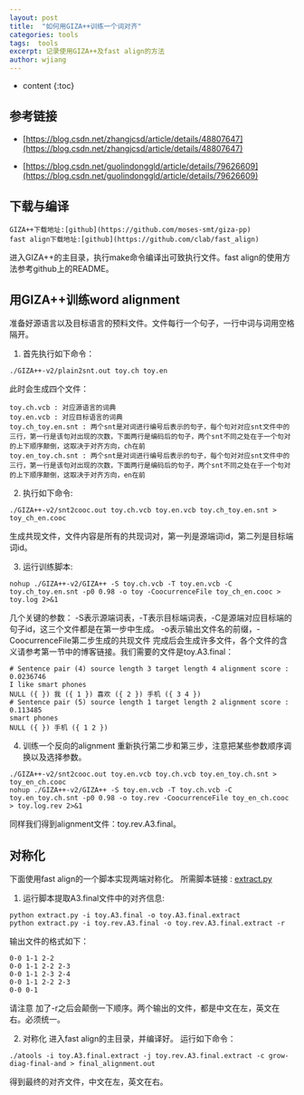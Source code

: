 ```yaml
---
layout: post
title:  "如何用GIZA++训练一个词对齐"
categories: tools
tags:  tools
excerpt: 记录使用GIZA++及fast align的方法
author: wjiang
---
```


* content
{:toc}

## 参考链接

* [https://blog.csdn.net/zhangjcsd/article/details/48807647](https://blog.csdn.net/zhangjcsd/article/details/48807647)

* [https://blog.csdn.net/guolindonggld/article/details/79626609](https://blog.csdn.net/guolindonggld/article/details/79626609)

## 下载与编译

```shell
GIZA++下载地址:[github](https://github.com/moses-smt/giza-pp)
fast align下载地址:[github](https://github.com/clab/fast_align)
```

进入GIZA++的主目录，执行make命令编译出可致执行文件。fast align的使用方法参考github上的README。

## 用GIZA++训练word alignment

准备好源语言以及目标语言的预料文件。文件每行一个句子，一行中词与词用空格隔开。

1. 首先执行如下命令：
```shell
./GIZA++-v2/plain2snt.out toy.ch toy.en
```
此时会生成四个文件：
```shell
toy.ch.vcb : 对应源语言的词典
toy.en.vcb : 对应目标语言的词典
toy.ch_toy.en.snt : 两个snt是对词进行编号后表示的句子，每个句对对应snt文件中的三行，第一行是该句对出现的次数，下面两行是编码后的句子，两个snt不同之处在于一个句对的上下顺序颠倒，这取决于对齐方向，ch在前
toy.en_toy.ch.snt : 两个snt是对词进行编号后表示的句子，每个句对对应snt文件中的三行，第一行是该句对出现的次数，下面两行是编码后的句子，两个snt不同之处在于一个句对的上下顺序颠倒，这取决于对齐方向，en在前
```

2. 执行如下命令:
```shell
./GIZA++-v2/snt2cooc.out toy.ch.vcb toy.en.vcb toy.ch_toy.en.snt > toy_ch_en.cooc
```
生成共现文件，文件内容是所有的共现词对，第一列是源端词id，第二列是目标端词id。

3. 运行训练脚本:
```shell
nohup ./GIZA++-v2/GIZA++ -S toy.ch.vcb -T toy.en.vcb -C toy.ch_toy.en.snt -p0 0.98 -o toy -CoocurrenceFile toy_ch_en.cooc > toy.log 2>&1
```
几个关键的参数：
-S表示源端词表，-T表示目标端词表，-C是源端对应目标端的句子id，这三个文件都是在第一步中生成。
-o表示输出文件名的前缀，-CoocurrenceFile第二步生成的共现文件
完成后会生成许多文件，各个文件的含义请参考第一节中的博客链接。我们需要的文件是toy.A3.final：
```shell
# Sentence pair (4) source length 3 target length 4 alignment score : 0.0236746
I like smart phones 
NULL ({ }) 我 ({ 1 }) 喜欢 ({ 2 }) 手机 ({ 3 4 }) 
# Sentence pair (5) source length 1 target length 2 alignment score : 0.113485
smart phones 
NULL ({ }) 手机 ({ 1 2 }) 
```

4. 训练一个反向的alignment
重新执行第二步和第三步，注意把某些参数顺序调换以及选择参数。
```shell
./GIZA++-v2/snt2cooc.out toy.en.vcb toy.ch.vcb toy.en_toy.ch.snt > toy_en_ch.cooc
nohup ./GIZA++-v2/GIZA++ -S toy.en.vcb -T toy.ch.vcb -C toy.en_toy.ch.snt -p0 0.98 -o toy.rev -CoocurrenceFile toy_en_ch.cooc > toy.log.rev 2>&1
```
同样我们得到alignment文件：toy.rev.A3.final。

## 对称化
下面使用fast align的一个脚本实现两端对称化。
所需脚本链接 : [extract.py](/src/2019-12-01-word-alignment/extract.py)

1. 运行脚本提取A3.final文件中的对齐信息:
```shell
python extract.py -i toy.A3.final -o toy.A3.final.extract
python extract.py -i toy.rev.A3.final -o toy.rev.A3.final.extract -r
```
输出文件的格式如下：
```shell
0-0 1-1 2-2
0-0 1-1 2-2 2-3
0-0 1-1 2-3 2-4
0-0 1-1 2-2 2-3
0-0 0-1
```
请注意 加了-r之后会颠倒一下顺序。两个输出的文件，都是中文在左，英文在右。必须统一。

2. 对称化
进入fast align的主目录，并编译好。
运行如下命令：
```shell
./atools -i toy.A3.final.extract -j toy.rev.A3.final.extract -c grow-diag-final-and > final_alignment.out
```
得到最终的对齐文件，中文在左，英文在右。

